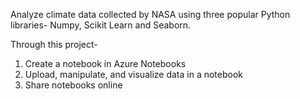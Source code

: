 Analyze climate data collected by NASA using three popular Python libraries- Numpy, Scikit Learn and Seaborn.

Through this project-

1. Create a notebook in Azure Notebooks
2. Upload, manipulate, and visualize data in a notebook
3. Share notebooks online

